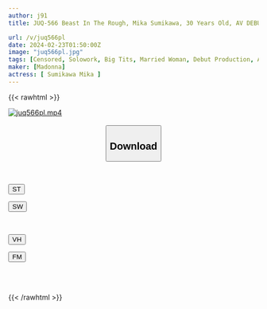 ```yaml
---
author: j91
title: JUQ-566 Beast In The Rough, Mika Sumikawa, 30 Years Old, AV DEBUT, A Sexually Powerful Newcomer Who Takes Off Her Neat Mask And Shines Obscenely.

url: /v/juq566pl
date: 2024-02-23T01:50:00Z
image: "juq566pl.jpg"
tags: [Censored, Solowork, Big Tits, Married Woman, Debut Production, Affair, Mature Woman	]
maker: [Madonna]
actress: [ Sumikawa Mika ]
---
```



{{< rawhtml >}}

<div class="video" data-videoid="klKQ7rRozgcOLV1">
    <a href="javascript:;">
        <img src="/v/juq566pl/juq566pl.jpg" width="WIDTH" height="HEIGHT" alt="juq566pl.mp4" loading="lazy">
    </a>
</div>

<script type="text/javascript" src="https://j91.asia/asset/on-demand-st.js"></script>

<br>
  <link rel="stylesheet" href="https://j91.asia/asset/bs5.css">
  
  <center>
  <button class="btn btn-primary" type="button" data-bs-toggle="collapse" data-bs-target=".multi-collapse" aria-expanded="false" aria-controls="multiCollapseExample1 multiCollapseExample2"><h2>Download</h2></button></center>
</p>
<div class="row">
  <div class="col">
    <div class="collapse multi-collapse" id="multiCollapseExample1">
      <div class="card card-body">
	      	      <br>
<div class="buttons">  
<p><a href="https://streamtape.to/v/klKQ7rRozgcOLV1" target="_blank"><button class="btn-hover color-3"><i class="fa fa-download"></i> ST</button></a></p>
<p><a href="https://cdnwish.com/vyv1wbnbqttd" target="_blank"><button class="btn-hover color-2"><i class="fa fa-download"></i> SW</button></a></p></div>
    </div>
  </div>
</div>
  <div class="col">
    <div class="collapse multi-collapse" id="multiCollapseExample2">
      <div class="card card-body">
	      <br>
<div class="buttons">
<p><a href="javascript:;"><button class="btn-hover color-9"><i class="fa fa-download"></i> VH</button></a></p>
<p><a href="javascript:;"><button class="btn-hover color-8"><i class="fa fa-download"></i> FM</button></a></p></div>
<br><br>
      </div>
    </div>
  </div>
</div>

{{< /rawhtml >}}